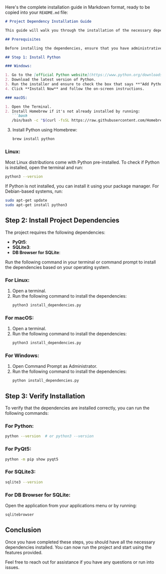 Here's the complete installation guide in Markdown format, ready to be copied into your `README.md` file:

```markdown
# Project Dependency Installation Guide

This guide will walk you through the installation of the necessary dependencies for the project, including Python and additional libraries.

## Prerequisites

Before installing the dependencies, ensure that you have administrative rights on your machine.

## Step 1: Install Python

### Windows:

1. Go to the [official Python website](https://www.python.org/downloads/).
2. Download the latest version of Python.
3. Run the installer and ensure to check the box that says **"Add Python to PATH"** during installation.
4. Click **Install Now** and follow the on-screen instructions.

### macOS:

1. Open the Terminal.
2. Install Homebrew if it's not already installed by running:
   ```bash
   /bin/bash -c "$(curl -fsSL https://raw.githubusercontent.com/Homebrew/install/HEAD/install.sh)"
   ```
3. Install Python using Homebrew:
   ```bash
   brew install python
   ```

### Linux:

Most Linux distributions come with Python pre-installed. To check if Python is installed, open the terminal and run:
```bash
python3 --version
```
If Python is not installed, you can install it using your package manager. For Debian-based systems, run:
```bash
sudo apt-get update
sudo apt-get install python3
```

## Step 2: Install Project Dependencies

The project requires the following dependencies:
- **PyQt5**: 
- **SQLite3**:
- **DB Browser for SQLite**: 

Run the following command in your terminal or command prompt to install the dependencies based on your operating system.

### For Linux:

1. Open a terminal.
2. Run the following command to install the dependencies:
   ```bash
   python3 install_dependencies.py
   ```

### For macOS:

1. Open a terminal.
2. Run the following command to install the dependencies:
   ```bash
   python3 install_dependencies.py
   ```

### For Windows:

1. Open Command Prompt as Administrator.
2. Run the following command to install the dependencies:
   ```bash
   python install_dependencies.py
   ```

## Step 3: Verify Installation

To verify that the dependencies are installed correctly, you can run the following commands:

### For Python:
```bash
python --version  # or python3 --version
```

### For PyQt5:
```bash
python -m pip show pyqt5
```

### For SQLite3:
```bash
sqlite3 --version
```

### For DB Browser for SQLite:
Open the application from your applications menu or by running:
```bash
sqlitebrowser
```

## Conclusion

Once you have completed these steps, you should have all the necessary dependencies installed. You can now run the project and start using the features provided.

Feel free to reach out for assistance if you have any questions or run into issues.
```
